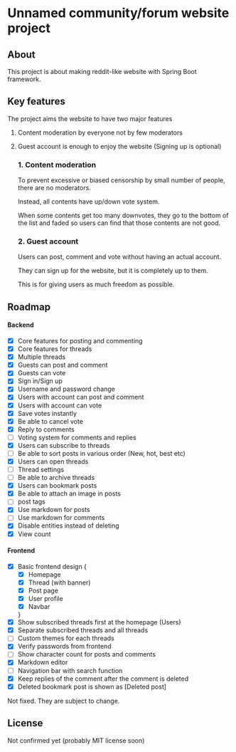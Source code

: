 # Unnamed community/forum website project

## About
This project is about making reddit-like website with Spring Boot framework.

## Key features
The project aims the website to have two major features
1. Content moderation by everyone not by few moderators
2. Guest account is enough to enjoy the website (Signing up is optional)

    ### 1. Content moderation
    To prevent excessive or biased censorship by small number of people, there are no moderators.
    
    Instead, all contents have up/down vote system.
    
    When some contents get too many downvotes, they go to the bottom of the list and faded so users can find that those contents are not good.

    ### 2. Guest account
    Users can post, comment and vote without having an actual account.
    
    They can sign up for the website, but it is completely up to them.
    
    This is for giving users as much freedom as possible.

## Roadmap

#### Backend
* [x] Core features for posting and commenting
* [x] Core features for threads
* [x] Multiple threads
* [x] Guests can post and comment
* [x] Guests can vote
* [x] Sign in/Sign up
* [x] Username and password change
* [x] Users with account can post and comment
* [x] Users with account can vote
* [x] Save votes instantly
* [x] Be able to cancel vote
* [x] Reply to comments
* [ ] Voting system for comments and replies
* [x] Users can subscribe to threads
* [ ] Be able to sort posts in various order (New, hot, best etc)
* [x] Users can open threads
* [ ] Thread settings
* [ ] Be able to archive threads
* [x] Users can bookmark posts
* [x] Be able to attach an image in posts
* [ ] post tags
* [x] Use markdown for posts
* [ ] Use markdown for comments
* [x] Disable entities instead of deleting
* [x] View count

#### Frontend
* [x] Basic frontend design {
    * [x] Homepage
    * [x] Thread (with banner)
    * [x] Post page
    * [x] User profile
    * [x] Navbar
    
    }
* [x] Show subscribed threads first at the homepage (Users)
* [x] Separate subscribed threads and all threads
* [ ] Custom themes for each threads
* [x] Verify passwords from frontend
* [ ] Show character count for posts and comments
* [x] Markdown editor
* [ ] Navigation bar with search function
* [x] Keep replies of the comment after the comment is deleted
* [x] Deleted bookmark post is shown as \[Deleted post\]

Not fixed. They are subject to change.


## License
Not confirmed yet (probably MIT license soon)